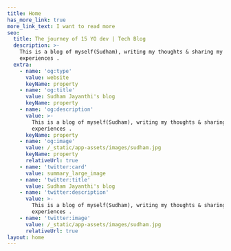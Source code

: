 ```yaml
---
title: Home
has_more_link: true
more_link_text: I want to read more
seo:
  title: The journey of 15 YO dev | Tech Blog
  description: >-
    This is a blog of myself(Sudham), writing my thoughts & sharing my
    experiences .
  extra:
    - name: 'og:type'
      value: website
      keyName: property
    - name: 'og:title'
      value: Sudham Jayanthi's blog
      keyName: property
    - name: 'og:description'
      value: >-
        This is a blog of myself(Sudham), writing my thoughts & sharing my
        experiences .
      keyName: property
    - name: 'og:image'
      value: /_static/app-assets/images/sudham.jpg
      keyName: property
      relativeUrl: true
    - name: 'twitter:card'
      value: summary_large_image
    - name: 'twitter:title'
      value: Sudham Jayanthi's blog
    - name: 'twitter:description'
      value: >-
        This is a blog of myself(Sudham), writing my thoughts & sharing my
        experiences .
    - name: 'twitter:image'
      value: /_static/app-assets/images/sudham.jpg
      relativeUrl: true
layout: home
---
```

